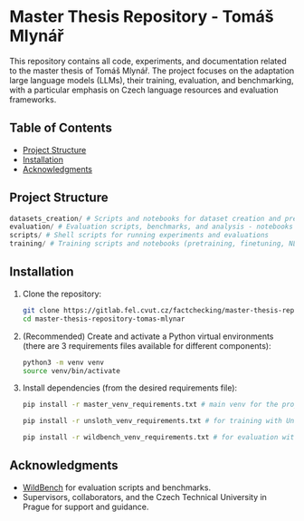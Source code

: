 # Master Thesis Repository - Tomáš Mlynář

This repository contains all code, experiments, and documentation related to the master thesis of Tomáš Mlynář. The project focuses on the adaptation large language models (LLMs), their training, evaluation, and benchmarking, with a particular emphasis on Czech language resources and evaluation frameworks.

## Table of Contents

- [Project Structure](#project-structure)
- [Installation](#installation)
- [Acknowledgments](#acknowledgments)

## Project Structure
```python
datasets_creation/ # Scripts and notebooks for dataset creation and preprocessing 
evaluation/ # Evaluation scripts, benchmarks, and analysis - notebooks 
scripts/ # Shell scripts for running experiments and evaluations 
training/ # Training scripts and notebooks (pretraining, finetuning, NLI, etc.)
```

## Installation

1. Clone the repository:
    ```sh
    git clone https://gitlab.fel.cvut.cz/factchecking/master-thesis-repository-tomas-mlynar.git
    cd master-thesis-repository-tomas-mlynar
    ```

2. (Recommended) Create and activate a Python virtual environments (there are 3 requirements files available for different components):
    ```sh
    python3 -m venv venv
    source venv/bin/activate
    ```

3. Install dependencies (from the desired requirements file):
    ```sh
    pip install -r master_venv_requirements.txt # main venv for the project
    ```
    ```sh
    pip install -r unsloth_venv_requirements.txt # for training with Unsloth
    ```
    ```sh
    pip install -r wildbench_venv_requirements.txt # for evaluation with WildBench
    ```

## Acknowledgments

- [WildBench](https://github.com/allenai/WildBench) for evaluation scripts and benchmarks.
- Supervisors, collaborators, and the Czech Technical University in Prague for support and guidance.